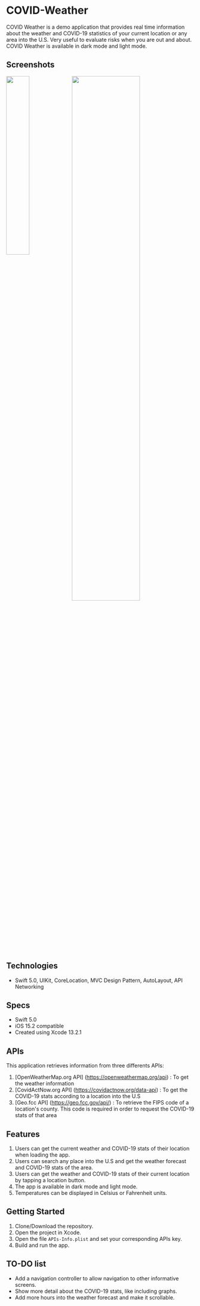 # COVID-Weather

COVID Weather is a demo application that provides real time information about the weather and COVID-19 statistics of your current location or any area into the U.S. Very useful to evaluate risks when you are out and about. COVID Weather is available in dark mode and light mode.

## Screenshots

<img src="https://user-images.githubusercontent.com/14079473/152230416-a6d25a77-e8ad-4d24-b0a0-711aaa2f32cd.png" width=35% height=35%><img src="https://user-images.githubusercontent.com/14079473/152229981-156ab8a5-1e68-4c37-ab7e-dfced6b87548.png" width=60% height=60% align="top">


## Technologies
- Swift 5.0, UIKit, CoreLocation, MVC Design Pattern, AutoLayout, API Networking

## Specs
- Swift 5.0
- iOS 15.2 compatible
- Created using Xcode 13.2.1

## APIs

This application retrieves information from three differents APIs:
1. [OpenWeatherMap.org API] (https://openweathermap.org/api) : To get the weather information
2. [CovidActNow.org API] (https://covidactnow.org/data-api) : To get the COVID-19 stats according to a location into the U.S
3. [Geo.fcc API] (https://geo.fcc.gov/api/) : To retrieve the FIPS code of a location's county. This code is required in order to request the COVID-19 stats of that area

## Features
1. Users can get the current weather and COVID-19 stats of their location when loading the app.
2. Users can search any place into the U.S and get the weather forecast and COVID-19 stats of the area.
3. Users can get the weather and COVID-19 stats of their current location by tapping a location button.
4. The app is available in dark mode and light mode.
5. Temperatures can be displayed in Celsius or Fahrenheit units. 

## Getting Started
1. Clone/Download the repository.
2. Open the project in Xcode.
3. Open the file `APIs-Info.plist` and set your corresponding APIs key.
4. Build and run the app.

## TO-DO list 
- Add a navigation controller to allow navigation to other informative screens.
- Show more detail about the COVID-19 stats, like including graphs.
- Add more hours into the weather forecast and make it scrollable.
